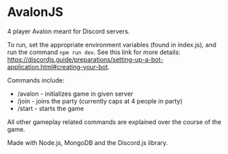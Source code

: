 # AvalonJS
4 player Avalon meant for Discord servers.

To run, set the appropriate environment variables (found in index.js), and run the command `npm run dev`. See this link for more details: https://discordjs.guide/preparations/setting-up-a-bot-application.html#creating-your-bot.

Commands include:
- /avalon \- initializes game in given server
- /join \- joins the party (currently caps at 4 people in party)
- /start \- starts the game

All other gameplay related commands are explained over the course of the game.

Made with Node.js, MongoDB and the Discord.js library.
